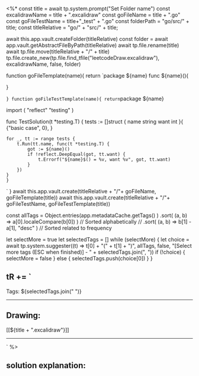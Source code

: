 
<%*
const title = await tp.system.prompt("Set Folder name")
const excalidrawName = title + ".excalidraw"
const goFileName = title + ".go"
const goFileTestName = title+"_test" + ".go"
const folderPath = "go/src/" + title;
const titleRelative = "go/" + "src/" + title;



await this.app.vault.createFolder(titleRelative)
const folder = await app.vault.getAbstractFileByPath(titleRelative)
await tp.file.rename(title)
await tp.file.move(titleRelative + "/" + title)
tp.file.create_new(tp.file.find_tfile("leetcodeDraw.excalidraw"), excalidrawName, false, folder)

function goFileTemplate(name){
return `package ${name}
func ${name}(){

}

`
}
function goFileTestTemplate(name){
return `package ${name}

import (
	"reflect"
	"testing"
)

func TestSolution(t *testing.T) {
    tests := []struct {
        name   string
        want int
    }{
        {"basic case", 0},
    }

    for _, tt := range tests {
        t.Run(tt.name, func(t *testing.T) {
            got := ${name}()
            if !reflect.DeepEqual(got, tt.want) {
                t.Errorf("${name}$() = %v, want %v", got, tt.want)
            }
        })
    }
    }

`
}
await this.app.vault.create(titleRelative  + "/"+ goFileName, goFileTemplate(title))
await this.app.vault.create(titleRelative  + "/"+ goFileTestName, goFileTestTemplate(title))

const allTags = Object.entries(app.metadataCache.getTags() )
   .sort( (a, b) => a[0].localeCompare(b[0]) ) // Sorted alphabetically
   // .sort( (a, b) => b[1] - a[1], "desc" ) // Sorted related to frequency

let selectMore = true
let selectedTags = []
while (selectMore) {
  let choice = await tp.system.suggester((t) => t[0] + "(" + t[1] + ")", allTags, false, "[Select more tags (ESC when finished)] - " + selectedTags.join(", "))
  if (!choice) {
    selectMore = false
  } else {
    selectedTags.push(choice[0])
  }
}

tR += `
----

Tags: ${selectedTags.join(" ")}

----

## Drawing:
[[${title + ".excalidraw"}]]

----
`
%>

## solution explanation:
